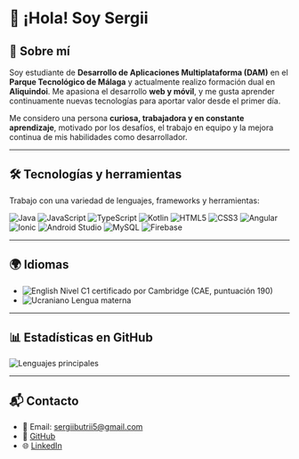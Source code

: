 # 👋 ¡Hola! Soy Sergii

## 🚀 Sobre mí
Soy estudiante de **Desarrollo de Aplicaciones Multiplataforma (DAM)** en el **Parque Tecnológico de Málaga** y actualmente realizo formación dual en **Aliquindoi**. Me apasiona el desarrollo **web y móvil**, y me gusta aprender continuamente nuevas tecnologías para aportar valor desde el primer día.  

Me considero una persona **curiosa, trabajadora y en constante aprendizaje**, motivado por los desafíos, el trabajo en equipo y la mejora continua de mis habilidades como desarrollador.

---

## 🛠 Tecnologías y herramientas
Trabajo con una variedad de lenguajes, frameworks y herramientas:

![Java](https://img.shields.io/badge/Java-ED8B00?style=for-the-badge&logo=openjdk&logoColor=white)
![JavaScript](https://img.shields.io/badge/JavaScript-F7DF1E?style=for-the-badge&logo=javascript&logoColor=black)
![TypeScript](https://img.shields.io/badge/TypeScript-3178C6?style=for-the-badge&logo=typescript&logoColor=white)
![Kotlin](https://img.shields.io/badge/Kotlin-7F52FF?style=for-the-badge&logo=kotlin&logoColor=white)
![HTML5](https://img.shields.io/badge/HTML5-E34F26?style=for-the-badge&logo=html5&logoColor=white)
![CSS3](https://img.shields.io/badge/CSS3-1572B6?style=for-the-badge&logo=css3&logoColor=white)
![Angular](https://img.shields.io/badge/Angular-DD0031?style=for-the-badge&logo=angular&logoColor=white)
![Ionic](https://img.shields.io/badge/Ionic-3880FF?style=for-the-badge&logo=ionic&logoColor=white)
![Android Studio](https://img.shields.io/badge/Android%20Studio-3DDC84?style=for-the-badge&logo=android-studio&logoColor=white)
![MySQL](https://img.shields.io/badge/MySQL-4479A1?style=for-the-badge&logo=mysql&logoColor=white)
![Firebase](https://img.shields.io/badge/Firebase-FFCA28?style=for-the-badge&logo=firebase&logoColor=black)

---

## 🌍 Idiomas
- ![English](https://img.shields.io/badge/English-C1-brightgreen?style=for-the-badge) Nivel C1 certificado por Cambridge (CAE, puntuación 190)  
- ![Ucraniano](https://img.shields.io/badge/Ucraniano-Nativo-blue?style=for-the-badge) Lengua materna
---

## 📊 Estadísticas en GitHub

![Lenguajes principales](https://github-readme-stats.vercel.app/api/top-langs/?username=Sergiibut05&layout=compact&theme=radical)

---

## 📬 Contacto
- 📧 Email: [sergiibutrii5@gmail.com](mailto:sergiibutrii5@gmail.com)  
- 💼 [GitHub](https://github.com/Sergiibut05)  
- 🌐 [LinkedIn](https://www.linkedin.com/in/sergii-butrii-4b0729346/?locale=en_US)

